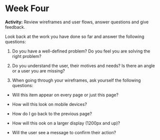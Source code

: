 # Week Four

**Activity:** Review wireframes and user flows, answer questions and give feedback. 

Look back at the work you have done so far and answer the following questions:

1. Do you have a well-defined problem? Do you feel you are solving the right problem?

1. Do you understand the user, their motives and needs? Is there an angle or a user you are missing?

1. When going through your wireframes, ask yourself the following questions:

 * Will this item appear on every page or just this page? 

 * How will this look on mobile devices?

 * How do I go back to the previous page? 

 * How will this ook on a larger display (1200px and up)?

 * Will the user see a message to confirm their action?

